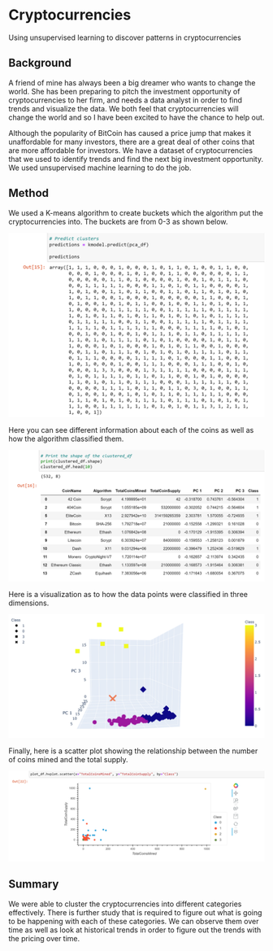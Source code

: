# Cryptocurrencies

Using unsupervised learning to discover patterns in cryptocurrencies

## Background

A friend of mine has always been a big dreamer who wants to change the world.  She has been preparing to pitch the investment opportunity of cryptocurrencies to her firm, and needs a data analyst in order to find trends and visualize the data.  We both feel that cryptocurrencies will change the world and so I have been excited to have the chance to help out.

Although the popularity of BitCoin has caused a price jump that makes it unaffordable for many investors, there are a great deal of other coins that are more affordable for investors.  We have a dataset of cryptocurrencies that we used to identify trends and find the next big investment opportunity.  We used unsupervised machine learning to do the job.

## Method

We used a K-means algorithm to create buckets which the algorithm put the cryptocurrencies into.  The buckets are from 0-3 as shown below.

![K-Means Figure 1](https://github.com/ForTheGold/Cryptocurrencies/blob/main/Resources/kmeans1.png)

Here you can see different information about each of the coins as well as how the algorithm classified them.

![K-Means Figure 2](https://github.com/ForTheGold/Cryptocurrencies/blob/main/Resources/kmeans2.png)

Here is a visualization as to how the data points were classified in three dimensions.

![Visualization 1](https://github.com/ForTheGold/Cryptocurrencies/blob/main/Resources/visualization.png)

Finally, here is a scatter plot showing the relationship between the number of coins mined and the total supply.

![Visualization 2](https://github.com/ForTheGold/Cryptocurrencies/blob/main/Resources/scatter.png)

## Summary

We were able to cluster the cryptocurrencies into different categories effectively.  There is further study that is required to figure out what is going to be happening with each of these categories.  We can observe them over time as well as look at historical trends in order to figure out the trends with the pricing over time.